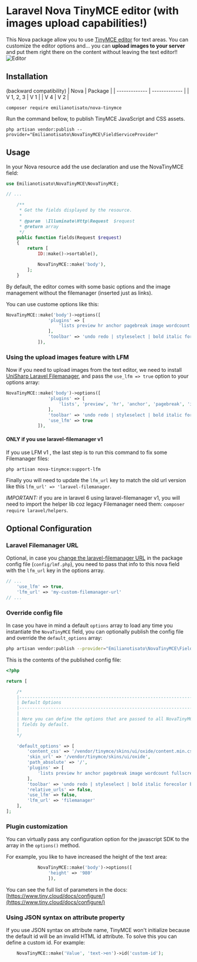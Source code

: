 # Laravel Nova TinyMCE editor (with images upload capabilities!)

This Nova package allow you to use [TinyMCE editor](https://tiny.cloud) for text areas. You can customize the editor options and... you can **upload images to your server** and put them right there on the content without leaving the text editor!!
![Editor](docs/img.png)

## Installation

(backward compatibility)
| Nova  | Package |
| ------------- | ------------- |
| V 1, 2, 3  | V 1  |
| V 4  | V 2 |

```shell
composer require emilianotisato/nova-tinymce
```
Run the command bellow, to publish TinyMCE JavaScript and CSS assets.
```shell
php artisan vendor:publish --provider="Emilianotisato\NovaTinyMCE\FieldServiceProvider"
```

## Usage

In your Nova resource add the use declaration and use the NovaTinyMCE field:

```php
use Emilianotisato\NovaTinyMCE\NovaTinyMCE;

// ...

    /**
     * Get the fields displayed by the resource.
     *
     * @param  \Illuminate\Http\Request  $request
     * @return array
     */
    public function fields(Request $request)
    {
        return [
            ID::make()->sortable(),

            NovaTinyMCE::make('body'),
        ];
    }
```

By default, the editor comes with some basic options and the image management without the filemanager (inserted just as links).

You can use custome options like this:

```php
NovaTinyMCE::make('body')->options([
                'plugins' => [
                    'lists preview hr anchor pagebreak image wordcount fullscreen directionality paste textpattern'
                ],
                'toolbar' => 'undo redo | styleselect | bold italic forecolor backcolor | alignleft aligncenter alignright alignjustify | image | bullist numlist outdent indent | link'
            ]),
```

### Using the upload images feature with LFM

Now if you need to upload images from the text editor, we need to install [UniSharp Laravel Filemanager](https://unisharp.github.io/laravel-filemanager/installation), and pass the `use_lfm => true`  option to your options array:

```php
NovaTinyMCE::make('body')->options([
                'plugins' => [
                    'lists', 'preview', 'hr', 'anchor', 'pagebreak', 'image', 'wordcount', 'fullscreen', 'directionality', 'paste', 'textpattern'
                ],
                'toolbar' => 'undo redo | styleselect | bold italic forecolor backcolor | alignleft aligncenter alignright alignjustify | image | bullist numlist outdent indent | link',
                'use_lfm' => true
            ]),
```
#### ONLY if you use laravel-filemanager v1

If you use LFM v1 , the last step is to run this command to fix some Filemanager files: 
```shell
php artisan nova-tinymce:support-lfm
```

Finally you will need to update the `lfm_url` key to match the old url version like this `lfm_url' => 'laravel-filemanager`.

*IMPORTANT:* if you are in laravel 6 using laravel-filemanager v1, you will need to import the helper lib coz legacy Filemanager need them: `composer require laravel/helpers`.

## Optional Configuration

### Laravel Filemanager URL

Optional, in case you [change the laravel-filemanager URL](https://unisharp.github.io/laravel-filemanager/config) in the package config file (`config/lmf.php`), you need to pass that info to this nova field with the `lfm_url` key in the options array.

```php
// ...
    'use_lfm' => true,
    'lfm_url' => 'my-custom-filemanager-url'
// ...
```

### Override config file

In case you have in mind a default `options` array to load any time you instantiate the `NovaTinyMCE` field, you can optionally publish the config file and override the `default_options` array:

```bash
php artisan vendor:publish --provider="Emilianotisato\NovaTinyMCE\FieldServiceProvider" --tag="config"
```

This is the contents of the published config file:

```php
<?php

return [

    /*
    |--------------------------------------------------------------------------
    | Default Options
    |--------------------------------------------------------------------------
    |
    | Here you can define the options that are passed to all NovaTinyMCE
    | fields by default.
    |
    */

    'default_options' => [
        'content_css' => '/vendor/tinymce/skins/ui/oxide/content.min.css',
        'skin_url' => '/vendor/tinymce/skins/ui/oxide',
        'path_absolute' => '/',
        'plugins' => [
            'lists preview hr anchor pagebreak image wordcount fullscreen directionality paste textpattern'
        ],
        'toolbar' => 'undo redo | styleselect | bold italic forecolor backcolor | alignleft aligncenter alignright alignjustify | image | bullist numlist outdent indent | link',
        'relative_urls' => false,
        'use_lfm' => false,
        'lfm_url' => 'filemanager'
    ],
];
```

### Plugin customization

You can virtually pass any configuration option for the javascript SDK to the array in the `options()` method.

For example, you like to have increased the height of the text area:

```php
            NovaTinyMCE::make('body')->options([
                'height' => '980'
                ]),
```

You can see the full list of parameters in the docs:
[https://www.tiny.cloud/docs/configure/](https://www.tiny.cloud/docs/configure/)

### Using JSON syntax on attribute property

If you use JSON syntax on attribute name, TinyMCE won't initialize because the default id will be an invalid HTML id attribute. 
To solve this you can define a custom id. For example:

```php
    NovaTinyMCE::make('Value', 'text->en')->id('custom-id');
```
 
